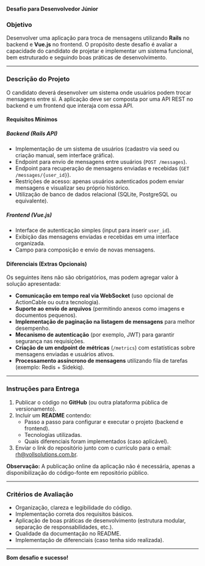 **Desafio para Desenvolvedor Júnior**

### **Objetivo**
Desenvolver uma aplicação para troca de mensagens utilizando **Rails** no backend e **Vue.js** no frontend. O propósito deste desafio é avaliar a capacidade do candidato de projetar e implementar um sistema funcional, bem estruturado e seguindo boas práticas de desenvolvimento.

---

### **Descrição do Projeto**
O candidato deverá desenvolver um sistema onde usuários podem trocar mensagens entre si. A aplicação deve ser composta por uma API REST no backend e um frontend que interaja com essa API.

#### **Requisitos Mínimos**
##### **Backend (Rails API)**
- Implementação de um sistema de usuários (cadastro via seed ou criação manual, sem interface gráfica).
- Endpoint para envio de mensagens entre usuários (`POST /messages`).
- Endpoint para recuperação de mensagens enviadas e recebidas (`GET /messages/{user_id}`).
- Restrições de acesso: apenas usuários autenticados podem enviar mensagens e visualizar seu próprio histórico.
- Utilização de banco de dados relacional (SQLite, PostgreSQL ou equivalente).

##### **Frontend (Vue.js)**
- Interface de autenticação simples (input para inserir `user_id`).
- Exibição das mensagens enviadas e recebidas em uma interface organizada.
- Campo para composição e envio de novas mensagens.

#### **Diferenciais (Extras Opcionais)**
Os seguintes itens não são obrigatórios, mas podem agregar valor à solução apresentada:
- **Comunicação em tempo real via WebSocket** (uso opcional de ActionCable ou outra tecnologia).
- **Suporte ao envio de arquivos** (permitindo anexos como imagens e documentos pequenos).
- **Implementação de paginação na listagem de mensagens** para melhor desempenho.
- **Mecanismo de autenticação** (por exemplo, JWT) para garantir segurança nas requisições.
- **Criação de um endpoint de métricas** (`/metrics`) com estatísticas sobre mensagens enviadas e usuários ativos.
- **Processamento assíncrono de mensagens** utilizando fila de tarefas (exemplo: Redis + Sidekiq).

---

### **Instruções para Entrega**
1. Publicar o código no **GitHub** (ou outra plataforma pública de versionamento).
2. Incluir um **README** contendo:
   - Passo a passo para configurar e executar o projeto (backend e frontend).
   - Tecnologias utilizadas.
   - Quais diferenciais foram implementados (caso aplicável).
3. Enviar o link do repositório junto com o currículo para o email: rh@vollsolutions.com.br.

**Observação:** A publicação online da aplicação não é necessária, apenas a disponibilização do código-fonte em repositório público.

---

### **Critérios de Avaliação**
- Organização, clareza e legibilidade do código.
- Implementação correta dos requisitos básicos.
- Aplicação de boas práticas de desenvolvimento (estrutura modular, separação de responsabilidades, etc.).
- Qualidade da documentação no README.
- Implementação de diferenciais (caso tenha sido realizada).

---

**Bom desafio e sucesso!**

